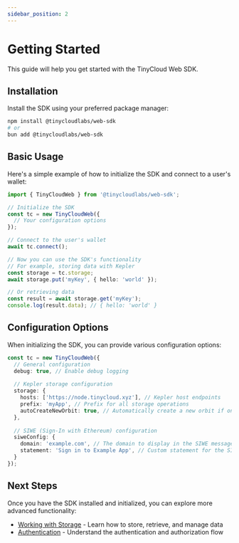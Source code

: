 ```yaml
---
sidebar_position: 2
---
```


# Getting Started

This guide will help you get started with the TinyCloud Web SDK.

## Installation

Install the SDK using your preferred package manager:

```bash
npm install @tinycloudlabs/web-sdk
# or
bun add @tinycloudlabs/web-sdk
```

## Basic Usage

Here's a simple example of how to initialize the SDK and connect to a user's wallet:

```typescript
import { TinyCloudWeb } from '@tinycloudlabs/web-sdk';

// Initialize the SDK
const tc = new TinyCloudWeb({
  // Your configuration options
});

// Connect to the user's wallet
await tc.connect();

// Now you can use the SDK's functionality
// For example, storing data with Kepler
const storage = tc.storage;
await storage.put('myKey', { hello: 'world' });

// Or retrieving data
const result = await storage.get('myKey');
console.log(result.data); // { hello: 'world' }
```

## Configuration Options

When initializing the SDK, you can provide various configuration options:

```typescript
const tc = new TinyCloudWeb({
  // General configuration
  debug: true, // Enable debug logging
  
  // Kepler storage configuration
  storage: {
    hosts: ['https://node.tinycloud.xyz'], // Kepler host endpoints
    prefix: 'myApp', // Prefix for all storage operations
    autoCreateNewOrbit: true, // Automatically create a new orbit if one doesn't exist
  },
  
  // SIWE (Sign-In with Ethereum) configuration
  siweConfig: {
    domain: 'example.com', // The domain to display in the SIWE message
    statement: 'Sign in to Example App', // Custom statement for the SIWE message
  }
});
```

## Next Steps

Once you have the SDK installed and initialized, you can explore more advanced functionality:

- [Working with Storage](./storage-guide.md) - Learn how to store, retrieve, and manage data
- [Authentication](./authentication-guide.md) - Understand the authentication and authorization flow